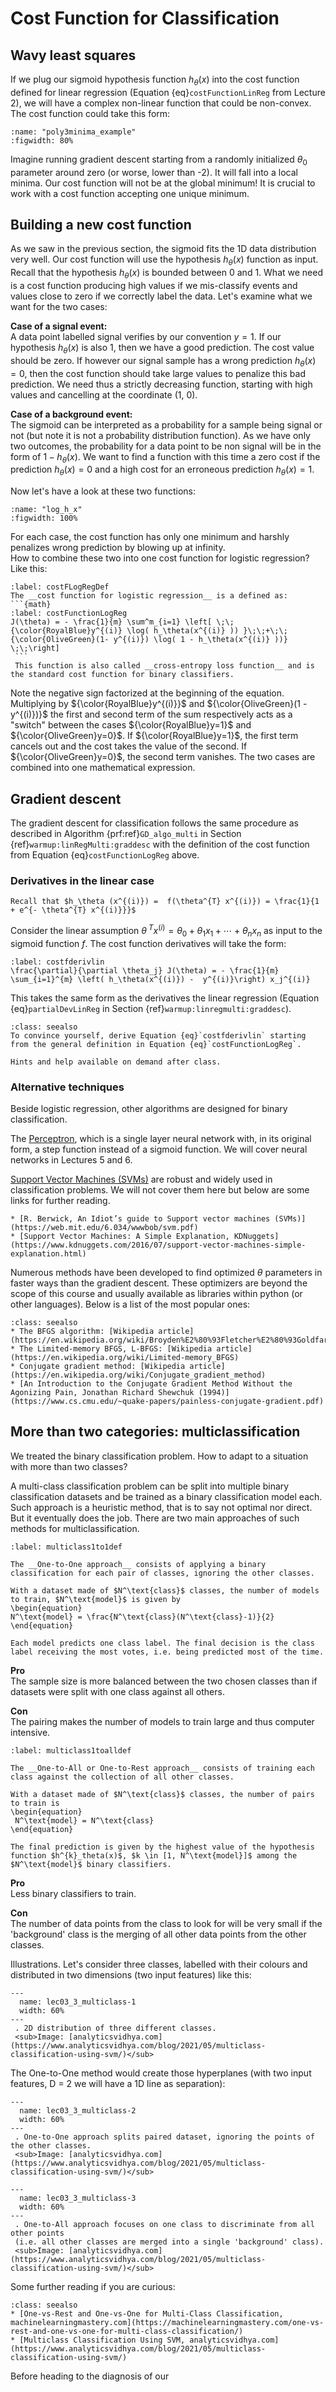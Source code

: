 # Cost Function for Classification


## Wavy least squares
If we plug our sigmoid hypothesis function $h_\theta(x)$ into the cost function defined for linear regression (Equation {eq}`costFunctionLinReg` from Lecture 2), we will have a complex non-linear function that could be non-convex. The cost function could take this form: 

```{glue:figure} poly3minima_example
:name: "poly3minima_example"
:figwidth: 80%
```

Imagine running gradient descent starting from a randomly initialized $\theta_0$ parameter around zero (or worse, lower than -2). It will fall into a local minima. Our cost function will not be at the global minimum! It is crucial to work with a cost function accepting one unique minimum.


## Building a new cost function
As we saw in the previous section, the sigmoid fits the 1D data distribution very well. Our cost function will use the hypothesis $h_\theta(x)$ function as input. Recall that the hypothesis $h_\theta(x)$ is bounded between 0 and 1. What we need is a cost function producing high values if we mis-classify events and values close to zero if we correctly label the data. Let's examine what we want for the two cases:

__Case of a signal event:__  
A data point labelled signal verifies by our convention $y=1$. If our hypothesis $h_\theta(x)$ is also 1, then we have a good prediction. The cost value should be zero. If however our signal sample has a wrong prediction $h_\theta(x) = 0$, then the cost function should take large values to penalize this bad prediction. We need thus a strictly decreasing function, starting with high values and cancelling at the coordinate (1, 0). 

__Case of a background event:__  
The sigmoid can be interpreted as a probability for a sample being signal or not (but note it is not a probability distribution function). As we have only two outcomes, the probability for a data point to be non signal will be in the form of $1 - h_\theta(x)$. We want to find a function with this time a zero cost if the prediction $h_\theta(x) = 0$ and a high cost for an erroneous prediction $h_\theta(x) = 1$.

Now let's have a look at these two functions:

```{glue:figure} log_h_x
:name: "log_h_x"
:figwidth: 100%
```

For each case, the cost function has only one minimum and harshly penalizes wrong prediction by blowing up at infinity.  
How to combine these two into one cost function for logistic regression?  
Like this:

````{prf:definition}
:label: costFLogRegDef
The __cost function for logistic regression__ is a defined as:
```{math}
:label: costFunctionLogReg
J(\theta) = - \frac{1}{m} \sum^m_{i=1} \left[ \;\; {\color{RoyalBlue}y^{(i)} \log( h_\theta(x^{(i)} )) }\;\;+\;\; {\color{OliveGreen}(1- y^{(i)}) \log( 1 - h_\theta(x^{(i)} ))} \;\;\right]
 ```
 This function is also called __cross-entropy loss function__ and is the standard cost function for binary classifiers.
````

Note the negative sign factorized at the beginning of the equation. Multiplying by ${\color{RoyalBlue}y^{(i)}}$ and ${\color{OliveGreen}(1 - y^{(i)})}$ the first and second term of the sum respectively acts as a "switch" between the cases ${\color{RoyalBlue}y=1}$ and ${\color{OliveGreen}y=0}$. If ${\color{RoyalBlue}y=1}$, the first term cancels out and the cost takes the value of the second. If ${\color{OliveGreen}y=0}$, the second term vanishes. The two cases are combined into one mathematical expression.

## Gradient descent
The gradient descent for classification follows the same procedure as described in Algorithm {prf:ref}`GD_algo_multi` in Section {ref}`warmup:linRegMulti:graddesc` with the definition of the cost function from Equation {eq}`costFunctionLogReg` above.

### Derivatives in the linear case
````{margin}
Recall that $h_\theta (x^{(i)}) =  f(\theta^{T} x^{(i)}) = \frac{1}{1 + e^{- \theta^{T} x^{(i)}}}$ 
````
Consider the linear assumption $\theta^{\; T} x^{(i)} = \theta_0 + \theta_1 x_1 +  \cdots  + \theta_n x_n$ as input to the sigmoid function $f$. 
The cost function derivatives will take the form:

```{math}
:label: costfderivlin
\frac{\partial}{\partial \theta_j} J(\theta) = - \frac{1}{m} \sum_{i=1}^{m} \left( h_\theta(x^{(i)}) -  y^{(i)}\right) x_j^{(i)}
```
This takes the same form as the derivatives the linear regression (Equation {eq}`partialDevLinReg` in Section {ref}`warmup:linregmulti:graddesc`).

```{admonition} Exercise
:class: seealso
To convince yourself, derive Equation {eq}`costfderivlin` starting from the general definition in Equation {eq}`costFunctionLogReg`.

Hints and help available on demand after class.
```

### Alternative techniques
Beside logistic regression, other algorithms are designed for binary classification. 

The [Perceptron](https://en.wikipedia.org/wiki/Perceptron), which is a single layer neural network with, in its original form, a step function instead of a sigmoid function. We will cover neural networks in Lectures 5 and 6.

[Support Vector Machines (SVMs)](https://en.wikipedia.org/wiki/Support-vector_machine) are robust and widely used in classification problems. We will not cover them here but below are some links for further reading.

```{admonition} Learn more
* [R. Berwick, An Idiot’s guide to Support vector machines (SVMs)](https://web.mit.edu/6.034/wwwbob/svm.pdf)
* [Support Vector Machines: A Simple Explanation, KDNuggets](https://www.kdnuggets.com/2016/07/support-vector-machines-simple-explanation.html)
 ```

Numerous methods have been developed to find optimized $\theta$ parameters in faster ways than the gradient descent. These optimizers are beyond the scope of this course and usually available as libraries within python (or other languages). Below is a list of the most popular ones:

```{admonition} Learn more
:class: seealso
* The BFGS algorithm: [Wikipedia article](https://en.wikipedia.org/wiki/Broyden%E2%80%93Fletcher%E2%80%93Goldfarb%E2%80%93Shanno_algorithm)
* The Limited-memory BFGS, L-BFGS: [Wikipedia article](https://en.wikipedia.org/wiki/Limited-memory_BFGS)
* Conjugate gradient method: [Wikipedia article](https://en.wikipedia.org/wiki/Conjugate_gradient_method)
* [An Introduction to the Conjugate Gradient Method Without the Agonizing Pain, Jonathan Richard Shewchuk (1994)](https://www.cs.cmu.edu/~quake-papers/painless-conjugate-gradient.pdf)
```

## More than two categories: multiclassification 
We treated the binary classification problem. How to adapt to a situation with more than two classes?  

A multi-class classification problem can be split into multiple binary classification datasets and be trained as a binary classification model each.
Such approach is a heuristic method, that is to say not optimal nor direct. But it eventually does the job.
There are two main approaches of such methods for multiclassification.

````{prf:definition}
:label: multiclass1to1def

The __One-to-One approach__ consists of applying a binary classification for each pair of classes, ignoring the other classes.

With a dataset made of $N^\text{class}$ classes, the number of models to train, $N^\text{model}$ is given by 
\begin{equation}
N^\text{model} = \frac{N^\text{class}(N^\text{class}-1)}{2}
\end{equation}

Each model predicts one class label. The final decision is the class label receiving the most votes, i.e. being predicted most of the time.
````

__Pro__  
The sample size is more balanced between the two chosen classes than if datasets were split with one class against all others.

__Con__  
The pairing makes the number of models to train large and thus computer intensive.


````{prf:definition}
:label: multiclass1toalldef

The __One-to-All or One-to-Rest approach__ consists of training each class against the collection of all other classes.

With a dataset made of $N^\text{class}$ classes, the number of pairs to train is
\begin{equation}
 N^\text{model} = N^\text{class}
\end{equation}

The final prediction is given by the highest value of the hypothesis function $h^{k}_theta(x)$, $k \in [1, N^\text{model}]$ among the $N^\text{model}$ binary classifiers.

````
__Pro__  
Less binary classifiers to train.

__Con__  
The number of data points from the class to look for will be very small if the 'background' class is the merging of all other data points from the other classes.


Illustrations. Let's consider three classes, labelled with their colours and distributed in two dimensions (two input features) like this:

```{figure} ../images/lec03_3_multiclass-1.webp
---
  name: lec03_3_multiclass-1
  width: 60%
---
 . 2D distribution of three different classes.  
 <sub>Image: [analyticsvidhya.com](https://www.analyticsvidhya.com/blog/2021/05/multiclass-classification-using-svm/)</sub>
```

The One-to-One method would create those hyperplanes (with two input features, D = 2 we will have a 1D line as separation):


```{figure} ../images/lec03_3_multiclass-2.webp
---
  name: lec03_3_multiclass-2
  width: 60%
---
 . One-to-One approach splits paired dataset, ignoring the points of the other classes.  
 <sub>Image: [analyticsvidhya.com](https://www.analyticsvidhya.com/blog/2021/05/multiclass-classification-using-svm/)</sub>
```

```{figure} ../images/lec03_3_multiclass-3.webp
---
  name: lec03_3_multiclass-3
  width: 60%
---
 . One-to-All approach focuses on one class to discriminate from all other points  
 (i.e. all other classes are merged into a single 'background' class).  
 <sub>Image: [analyticsvidhya.com](https://www.analyticsvidhya.com/blog/2021/05/multiclass-classification-using-svm/)</sub>
```

Some further reading if you are curious:

```{admonition} Learn more
:class: seealso
* [One-vs-Rest and One-vs-One for Multi-Class Classification, machinelearningmastery.com](https://machinelearningmastery.com/one-vs-rest-and-one-vs-one-for-multi-class-classification/)
* [Multiclass Classification Using SVM, analyticsvidhya.com](https://www.analyticsvidhya.com/blog/2021/05/multiclass-classification-using-svm/)
```

Before heading to the diagnosis of our 
